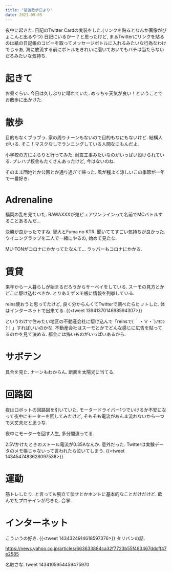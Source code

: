 ```yaml
---
title: "最強散歩日より"
date: 2021-09-05
---
```


夜中に起きた. 日記のTwitter Cardの実装をした.(リンクを貼るとなんか画像がぴょこんと出るやつ) 日記にいるかー？と思ったけど, まぁTwitterにリンクを貼るのは紙の日記帳のコピーを取ってメッセージボトルに入れるみたいな行為なわけでじゃあ, 海に放流する前にボトルをきれいに磨いておいてもバチは当たらないだろみたいな気持ち.
# 起きて
お昼ぐらい. 今日は久しぶりに晴れていた. めっちゃ天気が良い！ということでお散歩に出かけた.

# 散歩
目的もなくブラブラ. 家の周りナーンもないので目的もなにもないけど. 結構人がいる. そこ！マスクなしでランニングしている人間なにもんだよ.

小学校の方にふらりと行ってみた. 耐震工事みたいなのがいっぱい設けられている. プレハブ校舎もたくさんあったけど, 今はないのね.

そのまま団地とか公園とか通り過ぎて帰った. 風が程よく涼しいこの季節が一年で一番好き.

# Adrenaline
福岡の乱を見ていた. RAWAXXXが鬼ピュアワンラインって名前でMCバトルすることあるんだ...

決勝が良かったですね. 智大とFuma no KTR. 聞いててすごい気持ちが良かった. ウイニングラップを二人で一緒にやるの, 始めて見たな.

MU-TONがコロナにかかってたなんて... ラッパーもコロナにかかる.

# 賃貸
来年から一人暮らしが始まるだろうからサーベイをしている. スーモの見方とかどこに駆け込むべきか. とりあえずメモ帳に情報を列挙している.

reins使おうと思ってたけど, 良く分からんくてTwitterで調べたらヒットした. 体はインターネットで出来てる.
{{<tweet 1394137014698594307>}}

というわけで住みたい地区の不動産会社に駆け込んで「reinsで( ｀・∀・´)ﾉﾖﾛｼｸ！」すればいいのかな. 不動産会社はスーモとかでどんな感じに広告を貼ってるのかを見て決める. 都会には怖いものがいっぱいあるから.

# サボテン
具合を見た. ナーンもわからん. 断面を太陽光に当てる.
# 回路図
夜はロボットの回路図を引いていた. モータードライバー1つでいけるか不安になって夜中にモーターを回してみたけど, そもそも電流があんま流れないから一つで大丈夫だと思うな.

夜中にモーターを回す人生, 多分間違ってる.

2.5Vかけたときのストール電流が0.35Aなんか. 意外だった. Twitterは実験データのメモ帳じゃないって言われたら泣いてしまう.
{{<tweet 1434547483628097538>}}
# 運動
筋トレしたり. と言っても腕立て伏せとかホントに基本的なことだけだけど. 飲んでたプロテインが尽きた. 合掌.

# インターネット
こういうの好き. 
{{<tweet 1434324914618597376>}}
タリバンの話.

https://news.yahoo.co.jp/articles/663633884ca32f7723b55f483467ddcff47e2585

名取さな.
tweet 1434105954459475970